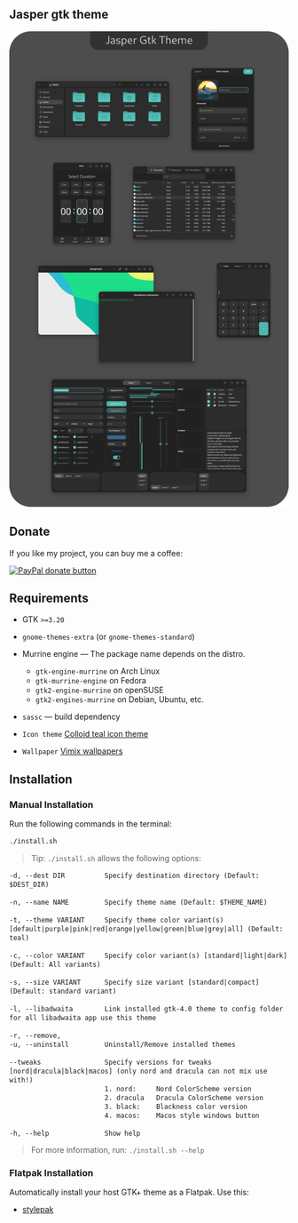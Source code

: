 ## Jasper gtk theme

![Jasper](preview.png?raw=true)

## Donate

If you like my project, you can buy me a coffee:

<span class="paypal"><a href="https://www.paypal.me/vinceliuice" title="Donate to this project using Paypal"><img src="https://www.paypalobjects.com/webstatic/mktg/Logo/pp-logo-100px.png" alt="PayPal donate button" /></a></span>

## Requirements

- GTK `>=3.20`
- `gnome-themes-extra` (or `gnome-themes-standard`)
- Murrine engine — The package name depends on the distro.
  - `gtk-engine-murrine` on Arch Linux
  - `gtk-murrine-engine` on Fedora
  - `gtk2-engine-murrine` on openSUSE
  - `gtk2-engines-murrine` on Debian, Ubuntu, etc.
- `sassc` — build dependency

- `Icon theme` [Colloid teal icon theme](https://github.com/vinceliuice/Colloid-icon-theme)

- `Wallpaper` [Vimix wallpapers](https://github.com/vinceliuice/vimix-kde/tree/master/wallpaper)

## Installation

### Manual Installation

Run the following commands in the terminal:

```sh
./install.sh
```

> Tip: `./install.sh` allows the following options:

```
-d, --dest DIR          Specify destination directory (Default: $DEST_DIR)

-n, --name NAME         Specify theme name (Default: $THEME_NAME)

-t, --theme VARIANT     Specify theme color variant(s) [default|purple|pink|red|orange|yellow|green|blue|grey|all] (Default: teal)

-c, --color VARIANT     Specify color variant(s) [standard|light|dark] (Default: All variants)

-s, --size VARIANT      Specify size variant [standard|compact] (Default: standard variant)

-l, --libadwaita        Link installed gtk-4.0 theme to config folder for all libadwaita app use this theme

-r, --remove,
-u, --uninstall         Uninstall/Remove installed themes

--tweaks                Specify versions for tweaks [nord|dracula|black|macos] (only nord and dracula can not mix use with!)
                        1. nord:     Nord ColorScheme version
                        2. dracula   Dracula ColorScheme version
                        3. black:    Blackness color version
                        4. macos:    Macos style windows button

-h, --help              Show help
```

> For more information, run: `./install.sh --help`

### Flatpak Installation

Automatically install your host GTK+ theme as a Flatpak. Use this:

- [stylepak](https://github.com/refi64/stylepak)

